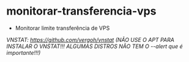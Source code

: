 # monitorar-transferencia-vps

- Monitorar limite transferência de VPS

  
<i>VNSTAT: https://github.com/vergoh/vnstat (NÃO USE O APT PARA INSTALAR O VNSTAT!!! ALGUMAS DISTROS NÃO TEM O --alert que é importante!!!)<i>
